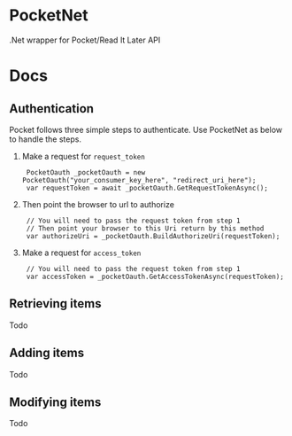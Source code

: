 PocketNet
=========
.Net wrapper for Pocket/Read It Later API

Docs
=========

Authentication
---------
Pocket follows three simple steps to authenticate. Use PocketNet as below to handle the steps.

1. Make a request for `request_token`

        PocketOauth _pocketOauth = new PocketOauth("your_consumer_key_here", "redirect_uri_here");
        var requestToken = await _pocketOauth.GetRequestTokenAsync();

2. Then point the browser to url to authorize

        // You will need to pass the request token from step 1
        // Then point your browser to this Uri return by this method
        var authorizeUri = _pocketOauth.BuildAuthorizeUri(requestToken);

3. Make a request for `access_token`

        // You will need to pass the request token from step 1
        var accessToken = _pocketOauth.GetAccessTokenAsync(requestToken);

Retrieving items
----------

Todo

Adding items
----------
Todo

Modifying items
-----

Todo


